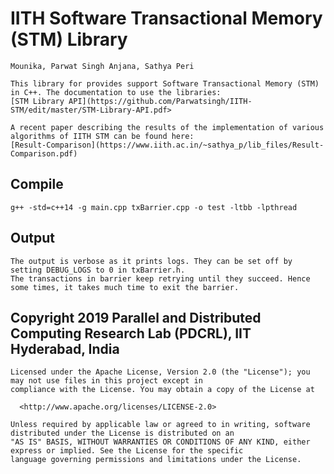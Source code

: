   # IITH Software Transactional Memory (STM) Library
    Mounika, Parwat Singh Anjana, Sathya Peri
    
    This library for provides support Software Transactional Memory (STM) in C++. The documentation to use the libraries:
    [STM Library API](https://github.com/Parwatsingh/IITH-STM/edit/master/STM-Library-API.pdf>

    A recent paper describing the results of the implementation of various algorithms of IITH STM can be found here:
    [Result-Comparison](https://www.iith.ac.in/~sathya_p/lib_files/Result-Comparison.pdf)

## Compile
    g++ -std=c++14 -g main.cpp txBarrier.cpp -o test -ltbb -lpthread


## Output
    The output is verbose as it prints logs. They can be set off by setting DEBUG_LOGS to 0 in txBarrier.h.
    The transactions in barrier keep retrying until they succeed. Hence some times, it takes much time to exit the barrier.


## Copyright 2019 Parallel and Distributed Computing Research Lab (PDCRL), IIT Hyderabad, India
    Licensed under the Apache License, Version 2.0 (the "License"); you may not use files in this project except in
    compliance with the License. You may obtain a copy of the License at

      <http://www.apache.org/licenses/LICENSE-2.0>

    Unless required by applicable law or agreed to in writing, software distributed under the License is distributed on an 
    "AS IS" BASIS, WITHOUT WARRANTIES OR CONDITIONS OF ANY KIND, either express or implied. See the License for the specific 
    language governing permissions and limitations under the License.
